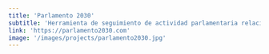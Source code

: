 ```yaml
---
title: 'Parlamento 2030'
subtitle: 'Herramienta de seguimiento de actividad parlamentaria relacionada con la Agenda 2030.'
link: 'https://parlamento2030.com'
image: '/images/projects/parlamento2030.jpg'
---
```

